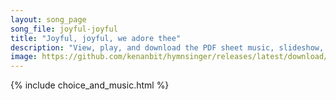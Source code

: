 ```yaml
---
layout: song_page
song_file: joyful-joyful
title: "Joyful, joyful, we adore thee"
description: "View, play, and download the PDF sheet music, slideshow, and audio. Lyrics: Joyful, joyful, we adore thee, God of glory, Lord of love. Hearts unfold like flow'rs before thee, praising thee their sun above. Melt the clouds of s... english christian 4part"
image: https://github.com/kenanbit/hymnsinger/releases/latest/download/joyful-joyful-trad.png
---
```


{% include choice_and_music.html %}